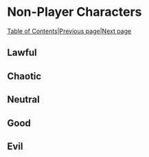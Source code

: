 # Non-Player Characters
[Table of Contents][TC]|[Previous page][M]|[Next page][P]

## Lawful

## Chaotic

## Neutral

## Good

## Evil

































[TC]: README.md "Table of Contents"
[M]: Maps.md "Maps"
[P]: PCs.md "PCs"
